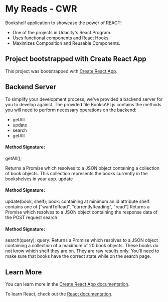 # My Reads - CWR

Bookshelf application to showcase the power of REACT! 
- One of the projects in Udacity's React Program.
- Uses functional components and React Hooks. 
- Maximizes Composition and Reusable Components.

## Project bootstrapped with Create React App

This project was bootstrapped with [Create React App](https://github.com/facebook/create-react-app).

## Backend Server

To simplify your development process, we've provided a backend server for you to develop against. The provided file BooksAPI.js contains the methods you will need to perform necessary operations on the backend:

- getAll
- update
- search
- getAll

#### Method Signature:

getAll();

Returns a Promise which resolves to a JSON object containing a collection of book objects.
This collection represents the books currently in the bookshelves in your app.
update

#### Method Signature:

update(book, shelf);
book: <Object> containing at minimum an id attribute
shelf: <String> contains one of ["wantToRead", "currentlyReading", "read"]
Returns a Promise which resolves to a JSON object containing the response data of the POST request
search

#### Method Signature:

search(query);
query: <String>
Returns a Promise which resolves to a JSON object containing a collection of a maximum of 20 book objects.
These books do not know which shelf they are on. They are raw results only. You'll need to make sure that books have the correct state while on the search page.

## Learn More

You can learn more in the [Create React App documentation](https://facebook.github.io/create-react-app/docs/getting-started).

To learn React, check out the [React documentation](https://reactjs.org/).